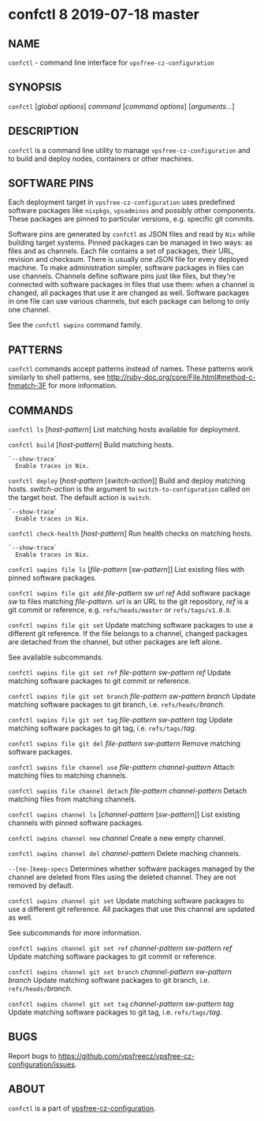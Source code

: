 # confctl 8                       2019-07-18                             master

## NAME
`confctl` - command line interface for `vpsfree-cz-configuration`

## SYNOPSIS
`confctl` [*global options*] *command* [*command options*] [*arguments...*]

## DESCRIPTION
`confctl` is a command line utility to manage `vpsfree-cz-configuration`
and to build and deploy nodes, containers or other machines.

## SOFTWARE PINS
Each deployment target in `vpsfree-cz-configuration` uses predefined software
packages like `nixpkgs`, `vpsadminos` and possibly other components. These
packages are pinned to particular versions, e.g. specific git commits.

Software pins are generated by `confctl` as JSON files and read by `Nix` while
building target systems. Pinned packages can be managed in two ways: as files
and as channels. Each file contains a set of packages, their URL, revision
and checksum. There is usually one JSON file for every deployed machine. To make
administration simpler, software packages in files can use channels. Channels
define software pins just like files, but they're connected with software
packages in files that use them: when a channel is changed, all packages that
use it are changed as well. Software packages in one file can use various
channels, but each package can belong to only one channel.

See the `confctl swpins` command family.

## PATTERNS
`confctl` commands accept patterns instead of names. These patterns work
similarly to shell patterns, see
<http://ruby-doc.org/core/File.html#method-c-fnmatch-3F> for more
information.

## COMMANDS
`confctl ls` [*host-pattern*]
  List matching hosts available for deployment.

`confctl build` [*host-pattern*]
  Build matching hosts.

    `--show-trace`
      Enable traces in Nix.

`confctl deploy` [*host-pattern* [*switch-action*]]
  Build and deploy matching hosts. *switch-action* is the argument to
  `switch-to-configuration` called on the target host. The default action
  is `switch`.

    `--show-trace`
      Enable traces in Nix.

`confctl check-health` [*host-pattern*]
  Run health checks on matching hosts.

    `--show-trace`
      Enable traces in Nix.

`confctl swpins file ls` [*file-pattern* [*sw-pattern*]]
  List existing files with pinned software packages.

`confctl swpins file git add` *file-pattern* *sw* *url* *ref*
  Add software package *sw* to files matching *file-pattern*. *url* is an URL to
  the git repository, *ref* is a git commit or reference, e.g. `refs/heads/master`
  or `refs/tags/v1.0.0`.

`confctl swpins file git set`
  Update matching software packages to use a different git reference. If the
  file belongs to a channel, changed packages are detached from the channel, but
  other packages are left alone.

  See available subcommands.

`confctl swpins file git set ref` *file-pattern* *sw-pattern* *ref*
  Update matching software packages to git commit or reference.

`confctl swpins file git set branch` *file-pattern* *sw-pattern* *branch*
  Update matching software packages to git branch, i.e. `refs/heads/`*branch*.

`confctl swpins file git set tag` *file-pattern* *sw-pattern* *tag*
  Update matching software packages to git tag, i.e. `refs/tags/`*tag*.

`confctl swpins file git del` *file-pattern* *sw-pattern*
  Remove matching software packages.

`confctl swpins file channel use` *file-pattern* *channel-pattern*
  Attach matching files to matching channels.

`confctl swpins file channel detach` *file-pattern* *channel-pattern*
  Detach matching files from matching channels.

`confctl swpins channel ls` [*channel-pattern* [*sw-pattern*]]
  List existing channels with pinned software packages.

`confctl swpins channel new` *channel*
 Create a new empty channel.

`confctl swpins channel del` *channel-pattern*
 Delete maching channels.

   `--[no-]keep-specs`
     Determines whether software packages managed by the channel are deleted
     from files using the deleted channel. They are not removed by default.

`confctl swpins channel git set`
  Update matching software packages to use a different git reference. All
  packages that use this channel are updated as well.

  See subcommands for more information.

`confctl swpins channel git set ref` *channel-pattern* *sw-pattern* *ref*
  Update matching software packages to git commit or reference.

`confctl swpins channel git set branch` *channel-pattern* *sw-pattern* *branch*
  Update matching software packages to git branch, i.e. `refs/heads/`*branch*.

`confctl swpins channel git set tag` *channel-pattern* *sw-pattern* *tag*
  Update matching software packages to git tag, i.e. `refs/tags/`*tag*.

## BUGS
Report bugs to https://github.com/vpsfreecz/vpsfree-cz-configuration/issues.

## ABOUT
`confctl` is a part of [vpsfree-cz-configuration](https://github.com/vpsfreecz/vpsfree-cz-configuration).
